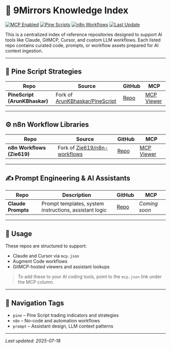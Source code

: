 # 📘 9Mirrors Knowledge Index

[![MCP Enabled](https://img.shields.io/badge/MCP-ready-blueviolet)](https://gitmcp.io/9Mirrors-Lab/knowledge-index)
[![Pine Scripts](https://img.shields.io/badge/TradingView-PineScript-green)](https://github.com/9Mirrors-Lab/know-pinescript-arunkb)
[![n8n Workflows](https://img.shields.io/badge/n8n-workflows-orange)](https://github.com/9Mirrors-Lab/know-n8n-zie619)
[![Last Update](https://img.shields.io/github/last-commit/9Mirrors-Lab/knowledge-index)](https://github.com/9Mirrors-Lab/knowledge-index/commits/main)

This is a centralized index of reference repositories designed to support AI tools like Claude, GitMCP, Cursor, and custom LLM workflows. Each listed repo contains curated code, prompts, or workflow assets prepared for AI context ingestion.

---

## 🧠 Pine Script Strategies

| Repo | Source | GitHub | MCP |
|------|--------|--------|-----|
| **PineScript (ArunKBhaskar)** | Fork of [ArunKBhaskar/PineScript](https://github.com/ArunKBhaskar/PineScript) | [Repo](https://github.com/9Mirrors-Lab/know-pinescript-arunkb) | [MCP Viewer](https://gitmcp.io/9Mirrors-Lab/know-pinescript-arunkb) |

---

## ⚙️ n8n Workflow Libraries

| Repo | Source | GitHub | MCP |
|------|--------|--------|-----|
| **n8n Workflows (Zie619)** | Fork of [Zie619/n8n-workflows](https://github.com/Zie619/n8n-workflows) | [Repo](https://github.com/9Mirrors-Lab/know-n8n-zie619) | [MCP Viewer](https://gitmcp.io/9Mirrors-Lab/know-n8n-zie619) |

---

## ✍️ Prompt Engineering & AI Assistants

| Repo | Description | GitHub | MCP |
|------|-------------|--------|-----|
| **Claude Prompts** | Prompt templates, system instructions, assistant logic | [Repo](https://github.com/9Mirrors-Lab/know-claude-prompts) | _Coming soon_ |

---

## 🧩 Usage

These repos are structured to support:
- Claude and Cursor via `mcp.json`
- Augment Code workflows
- GitMCP-hosted viewers and assistant lookups

> To add these to your AI coding tools, point to the `mcp.json` link under the MCP column.

---

## 🧭 Navigation Tags

- `pine` – Pine Script trading indicators and strategies
- `n8n` – No-code and automation workflows
- `prompt` – Assistant design, LLM context patterns

---

_Last updated: 2025-07-18_
